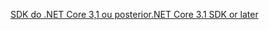 [<span data-ttu-id="eadda-101">SDK do .NET Core 3,1 ou posterior</span><span class="sxs-lookup"><span data-stu-id="eadda-101">.NET Core 3.1 SDK or later</span></span>](https://dotnet.microsoft.com/download/dotnet-core/3.1)

